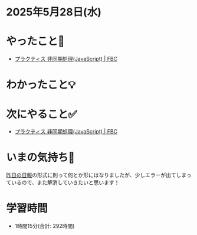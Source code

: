 # 2025年5月28日(水)

# やったこと📝

- [プラクティス 非同期処理\(JavaScript\) \| FBC](https://bootcamp.fjord.jp/practices/204)

# わかったこと💡

# 次にやること✅

- [プラクティス 非同期処理\(JavaScript\) \| FBC](https://bootcamp.fjord.jp/practices/204)

# いまの気持ち🫶

[昨日の日報](https://bootcamp.fjord.jp/reports/112727)の形式に則って何とか形にはなりましたが、少しエラーが出てしまっているので、また解消していきたいと思います！

# 学習時間

- 1時間15分(合計: 292時間)
